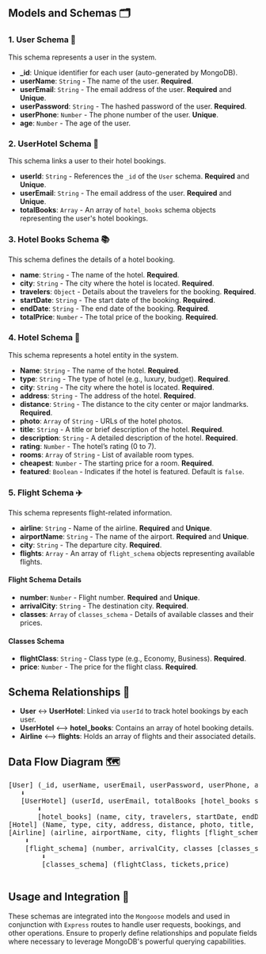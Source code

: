 <h2>Models and Schemas 🗂️</h2>

<h3>1. User Schema 👤</h3>
<p>This schema represents a user in the system.</p>
<ul>
    <li><strong>_id</strong>: Unique identifier for each user (auto-generated by MongoDB).</li>
    <li><strong>userName</strong>: <code>String</code> - The name of the user. <strong>Required</strong>.</li>
    <li><strong>userEmail</strong>: <code>String</code> - The email address of the user. <strong>Required</strong>
        and <strong>Unique</strong>.</li>
    <li><strong>userPassword</strong>: <code>String</code> - The hashed password of the user.
        <strong>Required</strong>.</li>
    <li><strong>userPhone</strong>: <code>Number</code> - The phone number of the user. <strong>Unique</strong>.
    </li>
    <li><strong>age</strong>: <code>Number</code> - The age of the user.</li>
</ul>

<h3>2. UserHotel Schema 🏨</h3>
<p>This schema links a user to their hotel bookings.</p>
<ul>
    <li><strong>userId</strong>: <code>String</code> - References the <code>_id</code> of the <code>User</code>
        schema. <strong>Required</strong> and <strong>Unique</strong>.</li>
    <li><strong>userEmail</strong>: <code>String</code> - The email address of the user. <strong>Required</strong>
        and <strong>Unique</strong>.</li>
    <li><strong>totalBooks</strong>: <code>Array</code> - An array of <code>hotel_books</code> schema objects
        representing the user's hotel bookings.</li>
</ul>

<h3>3. Hotel Books Schema 📚</h3>
<p>This schema defines the details of a hotel booking.</p>
<ul>
    <li><strong>name</strong>: <code>String</code> - The name of the hotel. <strong>Required</strong>.</li>
    <li><strong>city</strong>: <code>String</code> - The city where the hotel is located. <strong>Required</strong>.
    </li>
    <li><strong>travelers</strong>: <code>Object</code> - Details about the travelers for the booking.
        <strong>Required</strong>.</li>
    <li><strong>startDate</strong>: <code>String</code> - The start date of the booking. <strong>Required</strong>.
    </li>
    <li><strong>endDate</strong>: <code>String</code> - The end date of the booking. <strong>Required</strong>.</li>
    <li><strong>totalPrice</strong>: <code>Number</code> - The total price of the booking. <strong>Required</strong>.
    </li>
</ul>

<h3>4. Hotel Schema 🏨</h3>
<p>This schema represents a hotel entity in the system.</p>
<ul>
    <li><strong>Name</strong>: <code>String</code> - The name of the hotel. <strong>Required</strong>.</li>
    <li><strong>type</strong>: <code>String</code> - The type of hotel (e.g., luxury, budget).
    <strong>Required</strong>.</li><li><strong>city</strong>: <code>String</code> - The city where the hotel is located. <strong>Required</strong>.
    </li>
    <li><strong>address</strong>: <code>String</code> - The address of the hotel. <strong>Required</strong>.</li>
    <li><strong>distance</strong>: <code>String</code> - The distance to the city center or major landmarks.    <strong>Required</strong>.</li>
    <li><strong>photo</strong>: <code>Array</code> of <code>String</code> - URLs of the hotel photos.</li>
    <li><strong>title</strong>: <code>String</code> - A title or brief description of the hotel.
        <strong>Required</strong>.</li>
    <li><strong>description</strong>: <code>String</code> - A detailed description of the hotel.
        <strong>Required</strong>.</li>
    <li><strong>rating</strong>: <code>Number</code> - The hotel’s rating (0 to 7).</li>
    <li><strong>rooms</strong>: <code>Array</code> of <code>String</code> - List of available room types.</li>
    <li><strong>cheapest</strong>: <code>Number</code> - The starting price for a room. <strong>Required</strong>.
    </li>
    <li><strong>featured</strong>: <code>Boolean</code> - Indicates if the hotel is featured. Default is
        <code>false</code>.
    </li>
</ul>

<h3>5. Flight Schema ✈️</h3>
<p>This schema represents flight-related information.</p>
<ul>
    <li><strong>airline</strong>: <code>String</code> - Name of the airline. <strong>Required</strong> and
        <strong>Unique</strong>.</li>
    <li><strong>airportName</strong>: <code>String</code> - The name of the airport. <strong>Required</strong> and
        <strong>Unique</strong>.</li>
    <li><strong>city</strong>: <code>String</code> - The departure city. <strong>Required</strong>.</li>
    <li><strong>flights</strong>: <code>Array</code> - An array of <code>flight_schema</code> objects representing
        available flights.
    </li>
</ul>

<h4>Flight Schema Details</h4>
<ul>
    <li><strong>number</strong>: <code>Number</code> - Flight number. <strong>Required</strong> and
        <strong>Unique</strong>.</li>
    <li><strong>arrivalCity</strong>: <code>String</code> - The destination city. <strong>Required</strong>.</li>
    <li><strong>classes</strong>: <code>Array</code> of <code>classes_schema</code> - Details of available classes
        and their prices.
    </li>
</ul>

<h4>Classes Schema</h4>
<ul>
    <li><strong>flightClass</strong>: <code>String</code> - Class type (e.g., Economy, Business).
        <strong>Required</strong>.
    </li>
    <li><strong>price</strong>: <code>Number</code> - The price for the flight class. <strong>Required</strong>.
    </li>
</ul>

<h2>Schema Relationships 🔗</h2>
<ul>
    <li><strong>User</strong> ↔️ <strong>UserHotel</strong>: Linked via <code>userId</code> to track hotel bookings
            by each user.</li>
    <li><strong>UserHotel</strong> ⟷ <strong>hotel_books</strong>: Contains an array of hotel booking details.</li>
    <li><strong>Airline</strong> ⟷ <strong>flights</strong>: Holds an array of flights and their associated
        details.</li>
</ul>

<h2>Data Flow Diagram 🗺️</h2>
    <pre>
[User] (_id, userName, userEmail, userPassword, userPhone, age)
   ⬇
   [UserHotel] (userId, userEmail, totalBooks [hotel_books schema])
       ⬇
       [hotel_books] (name, city, travelers, startDate, endDate, totalPrice)
[Hotel] (Name, type, city, address, distance, photo, title, description, rating, rooms, cheapest, featured)
[Airline] (airline, airportName, city, flights [flight_schema])
    ⬇
    [flight_schema] (number, arrivalCity, classes [classes_schema])
        ⬇
        [classes_schema] (flightClass, tickets,price)
    </pre>

<h2>Usage and Integration 🔧</h2>
    <p>These schemas are integrated into the <code>Mongoose</code> models and used in conjunction with
        <code>Express</code> routes to handle user requests, bookings, and other operations. Ensure to properly define
        relationships and populate fields where necessary to leverage MongoDB's powerful querying capabilities.
    </p>
